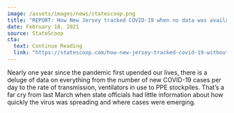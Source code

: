 ```yaml
---
image: /assets/images/news/statescoop.png
title: "REPORT: How New Jersey tracked COVID-19 when no data was available"
date: February 18, 2021
source: StateScoop
cta:
  text: Continue Reading
  link: "https://statescoop.com/how-new-jersey-tracked-covid-19-without-data/"
---
```


Nearly one year since the pandemic first upended our lives, there is a deluge of data on everything from the number of new COVID-19 cases per day to the rate of transmission, ventilators in use to PPE stockpiles. That’s a far cry from last March when state officials had little information about how quickly the virus was spreading and where cases were emerging.

